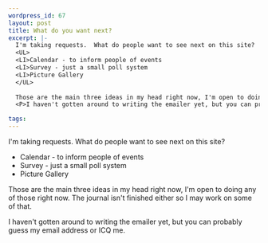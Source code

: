 ```yaml
--- 
wordpress_id: 67
layout: post
title: What do you want next?
excerpt: |-
  I'm taking requests.  What do people want to see next on this site?
  <UL>
  <LI>Calendar - to inform people of events
  <LI>Survey - just a small poll system
  <LI>Picture Gallery
  </UL>
  
  Those are the main three ideas in my head right now, I'm open to doing any of those right now.  The journal isn't finished either so I may work on some of that.
  <P>I haven't gotten around to writing the emailer yet, but you can probably guess my email address or ICQ me.

tags: 
---
```


I'm taking requests.  What do people want to see next on this site?
<UL>
<LI>Calendar - to inform people of events
<LI>Survey - just a small poll system
<LI>Picture Gallery
</UL>

Those are the main three ideas in my head right now, I'm open to doing any of those right now.  The journal isn't finished either so I may work on some of that.
<P>I haven't gotten around to writing the emailer yet, but you can probably guess my email address or ICQ me.
